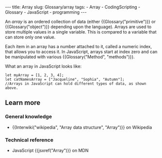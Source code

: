 --- title: Array slug: Glossary/array tags: - Array - CodingScripting - Glossary - JavaScript - programming ---

An *array* is an ordered collection of data (either {{Glossary("primitive")}} or {{Glossary("object")}} depending upon the language). Arrays are used to store multiple values in a single variable. This is compared to a variable that can store only one value. 

Each item in an array has a number attached to it, called a numeric index, that allows you to access it. In JavaScript, arrays start at index zero and can be manipulated with various {{Glossary("Method", "methods")}}. 

What an array in JavaScript looks like:

    let myArray = [1, 2, 3, 4];
    let catNamesArray = ["Jacqueline", "Sophia", "Autumn"];
    //Arrays in JavaScript can hold different types of data, as shown above.

Learn more
----------

### General knowledge

-   {{Interwiki("wikipedia", "Array data structure", "Array")}} on Wikipedia

### Technical reference

-   JavaScript {{jsxref("Array")}} on MDN
